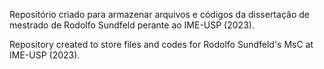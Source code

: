 Repositório criado para armazenar arquivos e códigos da dissertação de mestrado de Rodolfo Sundfeld perante ao IME-USP (2023).

Repository created to store files and codes for Rodolfo Sundfeld's MsC at IME-USP (2023).
